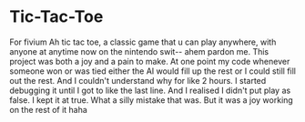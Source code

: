 # Tic-Tac-Toe
For fivium
Ah tic tac toe, a classic game that u can play anywhere, with anyone at anytime now on the nintendo swit-- ahem pardon me.
This project was both a joy and a pain to make. At one point my code whenever someone won or was tied either the AI would fill up the rest or I could still fill out the rest.
And I couldn't understand why for like 2 hours. I started debugging it until I got to like the last line. And I realised I didn't put play as false. I kept it at true. What a silly mistake that was. 
But it was a joy working on the rest of it haha
